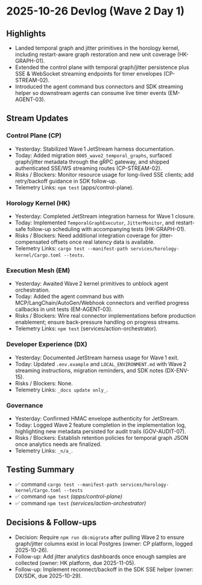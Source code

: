 # 2025-10-26 Devlog (Wave 2 Day 1)

## Highlights
- Landed temporal graph and jitter primitives in the horology kernel, including restart-aware graph restoration and new unit coverage (HK-GRAPH-01).
- Extended the control plane with temporal graph/jitter persistence plus SSE & WebSocket streaming endpoints for timer envelopes (CP-STREAM-02).
- Introduced the agent command bus connectors and SDK streaming helper so downstream agents can consume live timer events (EM-AGENT-03).

## Stream Updates
### Control Plane (CP)
- Yesterday: Stabilized Wave 1 JetStream harness documentation.
- Today: Added migration `0005_wave2_temporal_graphs`, surfaced graph/jitter metadata through the gRPC gateway, and shipped authenticated SSE/WS streaming routes (CP-STREAM-02).
- Risks / Blockers: Monitor resource usage for long-lived SSE clients; add retry/backoff guidance in SDK follow-up.
- Telemetry Links: `npm test` (apps/control-plane).

### Horology Kernel (HK)
- Yesterday: Completed JetStream integration harness for Wave 1 closure.
- Today: Implemented `TemporalGraphExecutor`, `JitterMonitor`, and restart-safe follow-up scheduling with accompanying tests (HK-GRAPH-01).
- Risks / Blockers: Need additional integration coverage for jitter-compensated offsets once real latency data is available.
- Telemetry Links: `cargo test --manifest-path services/horology-kernel/Cargo.toml --tests`.

### Execution Mesh (EM)
- Yesterday: Awaited Wave 2 kernel primitives to unblock agent orchestration.
- Today: Added the agent command bus with MCP/LangChain/AutoGen/Webhook connectors and verified progress callbacks in unit tests (EM-AGENT-03).
- Risks / Blockers: Wire real connector implementations before production enablement; ensure back-pressure handling on progress streams.
- Telemetry Links: `npm test` (services/action-orchestrator).

### Developer Experience (DX)
- Yesterday: Documented JetStream harness usage for Wave 1 exit.
- Today: Updated `.env.example` and `LOCAL_ENVIRONMENT.md` with Wave 2 streaming instructions, migration reminders, and SDK notes (DX-ENV-15).
- Risks / Blockers: None.
- Telemetry Links: `_docs update only_`.

### Governance
- Yesterday: Confirmed HMAC envelope authenticity for JetStream.
- Today: Logged Wave 2 feature completion in the implementation log, highlighting new metadata persisted for audit trails (GOV-AUDIT-07).
- Risks / Blockers: Establish retention policies for temporal graph JSON once analytics needs are finalized.
- Telemetry Links: `_n/a_`.

## Testing Summary
- ✅ command `cargo test --manifest-path services/horology-kernel/Cargo.toml --tests`
- ✅ command `npm test` *(apps/control-plane)*
- ✅ command `npm test` *(services/action-orchestrator)*

## Decisions & Follow-ups
- Decision: Require `npm run db:migrate` after pulling Wave 2 to ensure graph/jitter columns exist in local Postgres (owner: CP platform, logged 2025-10-26).
- Follow-up: Add jitter analytics dashboards once enough samples are collected (owner: HK platform, due 2025-11-05).
- Follow-up: Implement reconnect/backoff in the SDK SSE helper (owner: DX/SDK, due 2025-10-29).
